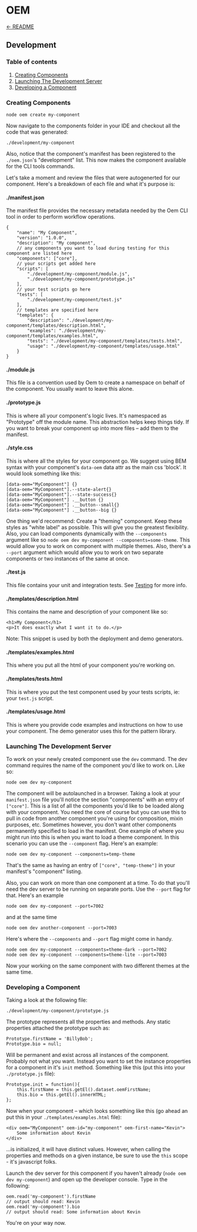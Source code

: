 # OEM

[&larr; README](../README.md)

## Development

### Table of contents
1. [Creating Components](#creating-components)
1. [Launching The Development Server](#launching-the-development-server)
1. [Developing a Component](#developing-a-component)

### Creating Components

    node oem create my-component

Now navigate to the components folder in your IDE and checkout all the code that was generated:

    ./development/my-component

Also, notice that the component's manifest has been registered to the `./oem.json`'s "development" list. This now makes the component available for the CLI tools commands.

Let's take a moment and review the files that were autogenerted for our component. Here's a breakdown of each file and what it's purpose is:

#### ./manifest.json
The manifest file provides the necessary metadata needed by the Oem CLI tool in order to perform workflow operations.

    {
        "name": "My Component",
        "version": "1.0.0",
        "description": "My component",
        // any components you want to load during testing for this component are listed here
        "components": ["core"],
        // your scripts get added here
        "scripts": [
            "./development/my-component/module.js",
            "./development/my-component/prototype.js"
        ],
        // your test scripts go here
        "tests": [
            "./development/my-component/test.js"
        ],
        // templates are specified here
        "templates": {
            "description": "./development/my-component/templates/description.html",
            "examples": "./development/my-component/templates/examples.html",
            "tests": "./development/my-component/templates/tests.html",
            "usage": "./development/my-component/templates/usage.html"
        }
    }


#### ./module.js
This file is a convention used by Oem to create a namespace on behalf of the component. You usually want to leave this alone.

#### ./prototype.js
This is where all your component's logic lives. It's namespaced as "Prototype" off the module name. This abstraction helps keep things tidy. If you want to break your component up into more files – add them to the manifest. 

#### ./style.css
This is where all the styles for your component go. We suggest using BEM syntax with your component's `data-oem` data attr as the main css 'block'. It would look something like this:

    [data-oem="MyComponent"] {}
    [data-oem="MyComponent"].--state-alert{}
    [data-oem="MyComponent"].--state-success{}
    [data-oem="MyComponent"] .__button {}
    [data-oem="MyComponent"] .__button--small{}
    [data-oem="MyComponent"] .__button--big {}

One thing we'd recommend: Create a "theming" component. Keep these styles as "white label" as possible. This will give you the greatest flexibility. Also, you can load components dynamically with the `--components` argument like so `node oem dev my-component --components=some-theme`. This would allow you to work on component with multiple themes. Also, there's a `--port` argument which would allow you to work on two separate components or two instances of the same at once.

#### ./test.js
This file contains your unit and integration tests. See [Testing](./testing.md) for more info.

#### ./templates/description.html
This contains the name and description of your component like so:

    <h1>My Component</h1>
    <p>It does exactly what I want it to do.</p>

Note: This snippet is used by both the deployment and demo generators.

#### ./templates/examples.html
This where you put all the html of your component you're working on.

#### ./templates/tests.html
This is where you put the test component used by your tests scripts, ie: your `test.js` script.

#### ./templates/usage.html
This is where you provide code examples and instructions on how to use your component. The demo generator uses this for the pattern library. 

### Launching The Development Server
To work on your newly created component use the `dev` command. The dev command requires the name of the component you'd like to work on. Like so:

    node oem dev my-component

The component will be autolaunched in a browser. Taking a look at your `manifest.json` file you'll notice the section "components" with an entry of `["core"]`. This is a list of all the components you'd like to be loaded along with your component. You need the core of course but you can use this to pull in code from another component you're using for composition, mixin purposes, etc. Sometimes however, you don't want other components permanently specified to load in the manifest. One example of where you might run into this is when you want to load a theme component. In this scenario you can use the `--component` flag. Here's an example:

    node oem dev my-component --components=temp-theme

That's the same as having an entry of `["core", "temp-theme"]` in your manifest's "component" listing. 

Also, you can work on more than one component at a time. To do that you'll need the dev server to be running on separate ports. Use the `--port` flag for that. Here's an example

    node oem dev my-component --port=7002

and at the same time

    node oem dev another-component --port=7003

Here's where the `--components` and `--port` flag might come in handy. 

    node oem dev my-component --components=theme-dark --port=7002
    node oem dev my-component --components=theme-lite --port=7003

Now your working on the same component with two different themes at the same time.

### Developing a Component

Taking a look at the following file:

    ./development/my-component/prototype.js

The prototype represents all the properties and methods. Any static properties attached the prototype such as:

    Prototype.firstName = 'BillyBob';
    Prototype.bio = null;

Will be permanent and exist across all instances of the component. Probably not what you want. Instead you want to set the instance properties for a component in it's `init` method. Something like this (put this into your `./prototype.js` file):

    Prototype.init = function(){
        this.firstName = this.getEl().dataset.oemFirstName;
        this.bio = this.getEl().innerHTML;
    };

Now when your component – which looks something like this (go ahead an put this in your `./templates/examples.html` file):

    <div oem="MyComponent" oem-id="my-component" oem-first-name="Kevin">
        Some information about Kevin
    </div>

...is initialized, it will have distinct values. However, when calling the properties and methods on a given instance, be sure to use the `this` scope - it's javascript folks.

Launch the dev server for this component if you haven't already (`node oem dev my-component`) and open up the developer console. Type in the following:

    oem.read('my-component').firstName
    // output should read: Kevin
    oem.read('my-component').bio
    // output should read: Some information about Kevin

You're on your way now.